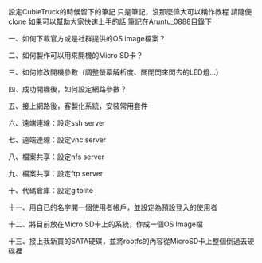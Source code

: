 設定CubieTruck的時候留下的筆記
只是筆記，沒那麼偉大可以稱作教程
請隨便clone
如果可以幫助大家快速上手的話
筆記在Aruntu_0888目錄下

一、如何下載官方或是社群提供的OS image檔案？

二、如何製作可以用來開機的Micro SD卡？

三、如何修改開機參數（調整螢幕解析度、關閉閃來閃去的LED燈…）

四、成功開機後，如何設定網路參數？

五、接上網路後，客製化系統，安裝常用套件

六、遠端連線：設定ssh server

七、遠端連線：設定vnc server

八、檔案共享：設定nfs server

九、檔案共享：設定ftp server

十、代碼倉庫：設定gitolite

十一、用自已的名字開一個使用者帳戶，並設定為預設登入的使用者

十二、將目前放在Micro SD卡上的系統，作成一個OS Image檔

十三、接上我新買的SATA硬碟，並將rootfs的內容從MicroSD卡上整個倒過去硬碟裡
